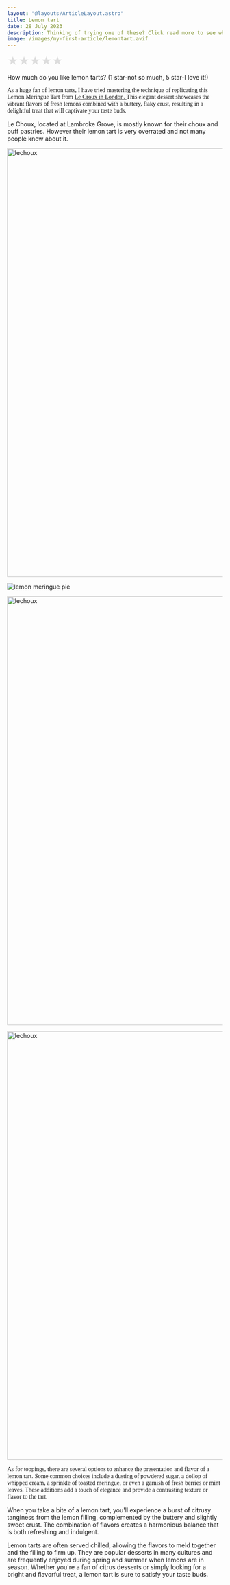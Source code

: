 ```yaml
---
layout: "@layouts/ArticleLayout.astro"
title: Lemon tart
date: 28 July 2023
description: Thinking of trying one of these? Click read more to see where you can find them!
image: /images/my-first-article/lemontart.avif
---
```



<div class="star-rating">
  <input type="radio" id="star5" name="rating" value="5" />
  <label for="star5">&#9733;</label>
  <input type="radio" id="star4" name="rating" value="4" />
  <label for="star4">&#9733;</label>
  <input type="radio" id="star3" name="rating" value="3" />
  <label for="star3">&#9733;</label>
  <input type="radio" id="star2" name="rating" value="2" />
  <label for="star2">&#9733;</label>
  <input type="radio" id="star1" name="rating" value="1" />
  <label for="star1">&#9733;</label>
</div>

<style>
.star-rating {
  display: inline-block;
  font-size: 25px;
}
.star-rating input[type="radio"] {
  display: none;
}
.star-rating label {
  color: #ddd;
  float: right;
  cursor: pointer;
}
.star-rating input[type="radio"]:checked ~ label {
  color: #ffdd00;
}
</style>

<script>
const starInputs = document.querySelectorAll('.star-rating input[type="radio"]');

starInputs.forEach((input) => {
  input.addEventListener('change', () => {
    const rating = input.value;
    // Perform any desired actions with the selected rating, such as sending it to a server or updating a display.
    console.log('Selected rating:', rating);
  });
});
</script>
<p> How much do you like lemon tarts? (1 star-not so much, 5 star-I love it!) </p>

<span style="font-family: 'Times new roman', bold;"> As a huge fan of lemon tarts, I have tried mastering the technique of replicating this Lemon Meringue Tart from <a href="https://lechouxlondon.com/products/copy-of-lemon-meringue-tart"> Le Croux in London. </a> This elegant dessert showcases the vibrant flavors of fresh lemons combined with a buttery, flaky crust, resulting in a delightful treat that will captivate your taste buds. </span> 

Le Choux, located at Lambroke Grove, is mostly known for their choux and puff pastries. However their lemon tart is very overrated and not many people know about it. 

<img 
height="1000"
width="1000"
src=/images/my-first-article/lechoux.webp
alt="lechoux"
class="rounded-md h-fit self-center justify-self-center"
/>

<img src=/images/my-first-article/meringue.webp
alt="lemon meringue pie"
class="rounded-md h-fit self-center justify-self-center"
/>

<img 
height="1000"
width="1000"
src=/images/my-first-article/sixchoux.webp
alt="lechoux"
class="rounded-md h-fit self-center justify-self-center"
/>

<img 
height="1000"
width="1000"
src=/images/my-first-article/longbox.webp
alt="lechoux"
class="rounded-md h-fit self-center justify-self-center"
/>

<span style="font-family: 'Times new roman', bold;">As for toppings, there are several options to enhance the presentation and flavor of a lemon tart. Some common choices include a dusting of powdered sugar, a dollop of whipped cream, a sprinkle of toasted meringue, or even a garnish of fresh berries or mint leaves. These additions add a touch of elegance and provide a contrasting texture or flavor to the tart.

When you take a bite of a lemon tart, you'll experience a burst of citrusy tanginess from the lemon filling, complemented by the buttery and slightly sweet crust. The combination of flavors creates a harmonious balance that is both refreshing and indulgent.

Lemon tarts are often served chilled, allowing the flavors to meld together and the filling to firm up. They are popular desserts in many cultures and are frequently enjoyed during spring and summer when lemons are in season. Whether you're a fan of citrus desserts or simply looking for a bright and flavorful treat, a lemon tart is sure to satisfy your taste buds. </span>

